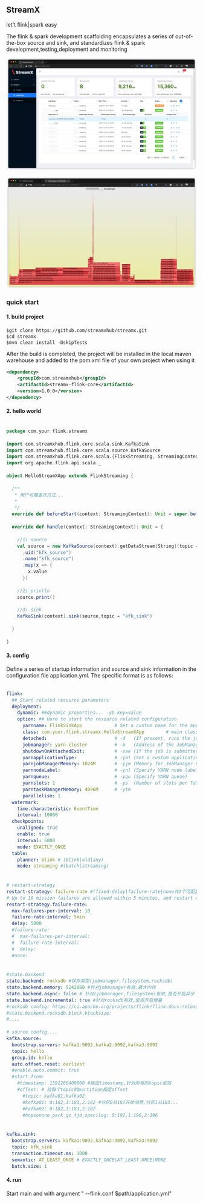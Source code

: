 ## StreamX
let't flink|spark easy

 The flink & spark development scaffolding encapsulates a series of out-of-the-box source and sink, and standardizes flink & spark development,testing,deployment and monitoring

![console dashboard](https://raw.githubusercontent.com/wolfboys/mycdn/master/img/console-dashboard.jpg)

![job flameGraph](https://raw.githubusercontent.com/wolfboys/mycdn/master/img/job-flameGraph.png)

### quick start

#### 1. build project

```shell
$git clone https://github.com/streamxhub/streamx.git
$cd streamx
$mvn clean install -DskipTests
```

After the build is completed, the project will be installed in the local maven warehouse and added to the pom.xml file of your own project when using it

```xml
<dependency>
    <groupId>com.streamxhub</groupId>
    <artifactId>streamx-flink-core</artifactId>
    <version>1.0.0</version>
</dependency>
```

#### 2. hello world

```scala

package com.your.flink.streamx

import com.streamxhub.flink.core.scala.sink.KafkaSink
import com.streamxhub.flink.core.scala.source.KafkaSource
import com.streamxhub.flink.core.scala.{FlinkStreaming, StreamingContext}
import org.apache.flink.api.scala._

object HelloStreamXApp extends FlinkStreaming {

  /**
   * 用户可覆盖次方法...
   *
   */
  override def beforeStart(context: StreamingContext): Unit = super.beforeStart(context)

  override def handle(context: StreamingContext): Unit = {

    //1) source
    val source = new KafkaSource(context).getDataStream[String](topic = "hello")
      .uid("kfk_source")
      .name("kfk_source")
      .map(x => {
        x.value
      })

    //2) println
    source.print()

    //3) sink
    KafkaSink(context).sink(source,topic = "kfk_sink")

  }

}

```

#### 3. config
Define a series of startup information and source and sink information in the configuration file application.yml. The specific format is as follows:
```yaml

flink:
  ## Start related resource parameters
  deployment: 
    dynamic: ##dynamic properties... -yD key=value
    option: ## Here to start the resource related configuration
      yarnname: FlinkSinkApp            # Set a custom name for the application on YARN
      class: com.your.flink.streamx.HelloStreamXApp        # main class
      detached:                         # -d   (If present, runs the job in detached mode)
      jobmanager: yarn-cluster          # -m   (Address of the JobManager (master) to which to connect. Use this flag to connect to a different JobManager than the one specified in the configuration.)
      shutdownOnAttachedExit:           # -sae (If the job is submitted in attached mode, perform a best-effort cluster shutdown when the CLI is terminated abruptly, e.g., in response to a user interrupt, such as typing Ctrl + C.)
      yarnapplicationType:              # -yat (Set a custom application type for the application on YARN)
      yarnjobManagerMemory: 1024M       # -yjm (Memory for JobManager Container with optional unit (default: MB))
      yarnnodeLabel:                    # -ynl (Specify YARN node label for the YARN application)
      yarnqueue:                        # -yqu (Specify YARN queue)
      yarnslots: 1                      # -ys  (Number of slots per TaskManager)
      yarntaskManagerMemory: 4096M      # -ytm
      parallelism: 1
  watermark:
    time.characteristic: EventTime
    interval: 10000
  checkpoints:
    unaligned: true
    enable: true
    interval: 5000
    mode: EXACTLY_ONCE
  table:
    planner: blink # (blink|old|any)
    mode: streaming #(batch|streaming)


# restart-strategy
restart-strategy: failure-rate #(fixed-delay|failure-rate|none共3个可配置的策略)
# Up to 10 mission failures are allowed within 5 minutes, and restart every 5 seconds after each failure. If the failure rate exceeds this failure rate, the program will exit
restart-strategy.failure-rate:
  max-failures-per-interval: 10
  failure-rate-interval: 5min
  delay: 5000
  #failure-rate:
  #  max-failures-per-interval:
  #  failure-rate-interval:
  #  delay:
  #none:


#state.backend
state.backend: rocksdb #保存类型(jobmanager,filesystem,rocksdb)
state.backend.memory: 5242880 #针对jobmanager有效,最大内存
state.backend.async: false # 针对(jobmanager,filesystem)有效,是否开启异步
state.backend.incremental: true #针对rocksdb有效,是否开启增量
#rocksdb config: https://ci.apache.org/projects/flink/flink-docs-release-1.9/ops/config.html#rocksdb-configurable-options
#state.backend.rocksdb.block.blocksize:
#....

# source config....
kafka.source:
  bootstrap.servers: kafka1:9092,kafka2:9092,kafka3:9092
  topic: hello
  group.id: hello
  auto.offset.reset: earliest
  #enable.auto.commit: true
  #start.from:
    #timestamp: 1591286400000 #指定timestamp,针对所有的topic生效
    #offset: # 给每个topic的partition指定offset
      #topic: kafka01,kafka02
      #kafka01: 0:182,1:183,2:182 #分区0从182开始消费,分区1从183...
      #kafka02: 0:182,1:183,2:182
      #hopsonone_park_gz_tjd_specilog: 0:192,1:196,2:196


kafka.sink:
  bootstrap.servers: kafka1:9092,kafka2:9092,kafka3:9092
  topic: kfk_sink
  transaction.timeout.ms: 1000
  semantic: AT_LEAST_ONCE # EXACTLY_ONCE|AT_LEAST_ONCE|NONE
  batch.size: 1

```

#### 4. run
Start main and with argument " --flink.conf $path/application.yml"

